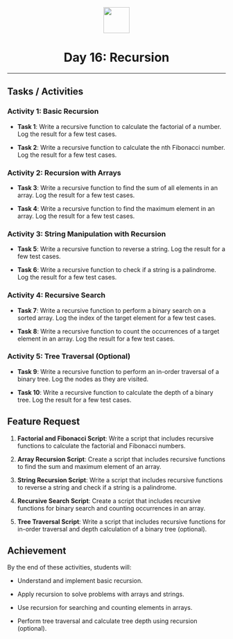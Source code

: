 <div align="center">
  <img height="60" src="https://img.icons8.com/color/344/javascript.png">
  <h1>Day 16: Recursion</h1>
</div>

---

## Tasks / Activities

### Activity 1: Basic Recursion

- **Task 1**: Write a recursive function to calculate the factorial of a number. Log the result for a few test cases.

- **Task 2**: Write a recursive function to calculate the nth Fibonacci number. Log the result for a few test cases.

### Activity 2: Recursion with Arrays

- **Task 3**: Write a recursive function to find the sum of all elements in an array. Log the result for a few test cases.

- **Task 4**: Write a recursive function to find the maximum element in an array. Log the result for a few test cases.

### Activity 3: String Manipulation with Recursion

- **Task 5**: Write a recursive function to reverse a string. Log the result for a few test cases.

- **Task 6**: Write a recursive function to check if a string is a palindrome. Log the result for a few test cases.

### Activity 4: Recursive Search

- **Task 7**: Write a recursive function to perform a binary search on a sorted array. Log the index of the target element for a few test cases.

- **Task 8**: Write a recursive function to count the occurrences of a target element in an array. Log the result for a few test cases.

### Activity 5: Tree Traversal (Optional)

- **Task 9**: Write a recursive function to perform an in-order traversal of a binary tree. Log the nodes as they are visited.
  
- **Task 10**: Write a recursive function to calculate the depth of a binary tree. Log the result for a few test cases.

## Feature Request

1. **Factorial and Fibonacci Script**: Write a script that includes recursive functions to calculate the factorial and Fibonacci numbers.

2. **Array Recursion Script**: Create a script that includes recursive functions to find the sum and maximum element of an array.

3. **String Recursion Script**: Write a script that includes recursive functions to reverse a string and check if a string is a palindrome.

4. **Recursive Search Script**: Create a script that includes recursive functions for binary search and counting occurrences in an array.

5. **Tree Traversal Script**: Write a script that includes recursive functions for in-order traversal and depth calculation of a binary tree (optional).

## Achievement

By the end of these activities, students will:

- Understand and implement basic recursion.

- Apply recursion to solve problems with arrays and strings.

- Use recursion for searching and counting elements in arrays.

- Perform tree traversal and calculate tree depth using recursion (optional).